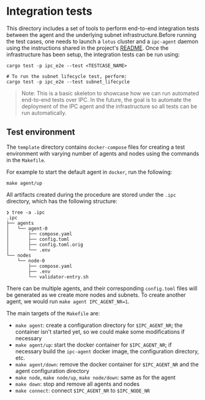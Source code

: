 # Integration tests

This directory includes a set of tools to perform end-to-end integration tests between the agent and the underlying subnet infrastructure.Before running the test cases, one needs to launch a `lotus` cluster and a `ipc-agent` daemon using the instructions shared in the project's [README](../../README.md).
Once the infrastructure has been setup, the integration tests can be run using:

```shell
cargo test -p ipc_e2e --test <TESTCASE_NAME>

# To run the subnet lifecycle test, perform:
cargo test -p ipc_e2e --test subnet_lifecycle
```

> Note: This is a basic skeleton to showcase how we can run automated end-to-end tests over IPC. In the future, the goal is to automate the deployment of the IPC agent and the infrastructure so all tests can be run automatically.


## Test environment

The `template` directory contains `docker-compose` files for creating a test environment with varying number of agents and nodes using the commands in the `Makefile`.

For example to start the default agent in `docker`, run the following:

```shell
make agent/up
```

All artifacts created during the procedure are stored under the `.ipc` directory, which has the following structure:

```console
❯ tree -a .ipc
.ipc
├── agents
│   └── agent-0
│       ├── compose.yaml
│       ├── config.toml
│       ├── config.toml.orig
│       └── .env
└── nodes
    └── node-0
        ├── compose.yaml
        ├── .env
        └── validator-entry.sh
```

There can be multiple agents, and their corresponding `config.toml` files will be generated as we create more nodes and subnets. To create another agent, we would run `make agent IPC_AGENT_NR=1`.

The main targets of the `Makefile` are:

* `make agent`: create a configuration directory for `$IPC_AGENT_NR`; the container isn't started yet, so we could make some modifications if necessary
* `make agent/up`: start the docker container for `$IPC_AGENT_NR`; if necessary build the `ipc-agent` docker image, the configuration directory, etc.
* `make agent/down`: remove the docker container for `$IPC_AGENT_NR` and the agent configuration directory
* `make node`, `make node/up`, `make node/down`: same as for the agent
* `make down`: stop and remove all agents and nodes
* `make connect`: connect `$IPC_AGENT_NR` to `$IPC_NODE_NR`
